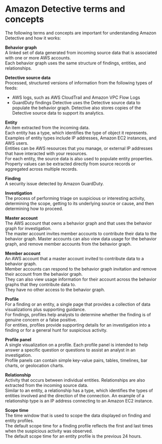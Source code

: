 # Amazon Detective terms and concepts<a name="detective-terms-concepts"></a>

The following terms and concepts are important for understanding Amazon Detective and how it works:

****Behavior graph****  
A linked set of data generated from incoming source data that is associated with one or more AWS accounts\.  
Each behavior graph uses the same structure of findings, entities, and relationships\.

****Detective source data****  
Processed, structured versions of information from the following types of feeds:  
+ AWS logs, such as AWS CloudTrail and Amazon VPC Flow Logs
+ GuardDuty findings
Detective uses the Detective source data to populate the behavior graph\. Detective also stores copies of the Detective source data to support its analytics\.

**Entity**  
An item extracted from the incoming data\.  
Each entity has a type, which identifies the type of object it represents\. Examples of entity types include IP addresses, Amazon EC2 instances, and AWS users\.  
Entities can be AWS resources that you manage, or external IP addresses that have interacted with your resources\.  
For each entity, the source data is also used to populate entity properties\. Property values can be extracted directly from source records or aggregated across multiple records\.

****Finding****  
A security issue detected by Amazon GuardDuty\.

****Investigation****  
The process of performing triage on suspicious or interesting activity, determining the scope, getting to its underlying source or cause, and then determining how to proceed\.

****Master account****  
The AWS account that owns a behavior graph and that uses the behavior graph for investigation\.  
The master account invites member accounts to contribute their data to the behavior graph\. Master accounts can also view data usage for the behavior graph, and remove member accounts from the behavior graph\.

****Member account****  
An AWS account that a master account invited to contribute data to a behavior graph\.  
Member accounts can respond to the behavior graph invitation and remove their account from the behavior graph\.  
They can also view usage information for their account across the behavior graphs that they contribute data to\.  
They have no other access to the behavior graph\.

****Profile****  
For a finding or an entity, a single page that provides a collection of data visualizations plus supporting guidance\.  
For findings, profiles help analysts to determine whether the finding is of genuine concern or a false positive\.  
For entities, profiles provide supporting details for an investigation into a finding or for a general hunt for suspicious activity\.

****Profile panel****  
A single visualization on a profile\. Each profile panel is intended to help answer a specific question or questions to assist an analyst in an investigation\.  
Profile panels can contain simple key\-value pairs, tables, timelines, bar charts, or geolocation charts\.

****Relationship****  
Activity that occurs between individual entities\. Relationships are also extracted from the incoming source data\.  
Similar to an entity, a relationship has a type, which identifies the types of entities involved and the direction of the connection\. An example of a relationship type is an IP address connecting to an Amazon EC2 instance\.

****Scope time****  
The time window that is used to scope the data displayed on finding and entity profiles\.  
The default scope time for a finding profile reflects the first and last times when the suspicious activity was observed\.  
The default scope time for an entity profile is the previous 24 hours\.